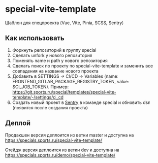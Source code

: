 # special-vite-template

Шаблон для спецпроекта (Vue, Vite, Pinia, SCSS, Sentry)

## Как использовать 
1. Форкнуть репозиторий в группу special
2. Сделать unfork у нового репозитория 
3. Поменять name и path у нового репозитория
4. Сделать поиск по проекту по special-vite-template и заменить все совпадения на название нового проекта
5. Добавить в SETTINGS -> CI/CD -> Variables (name: FRONTEND_GITLAB_PACKAGE_REGISTRY_TOKEN, value: $CI_JOB_TOKEN). Пример: https://git.sports.ru/special/templates/special-vite-template/-/settings/ci_cd
6. Создать новый проект в [Sentry](https://sentry.sports.ru/sports_ru/) в команде special и обновить dsn (появится после создания проекта)


## Деплой
Продакшен версия деплоится из ветки master и доступна на https://specials.sports.ru/special-vite-template/

Стейдж версия деплоится из ветки dev и доступна на https://specials.sports.ru/demo/special-vite-template/
